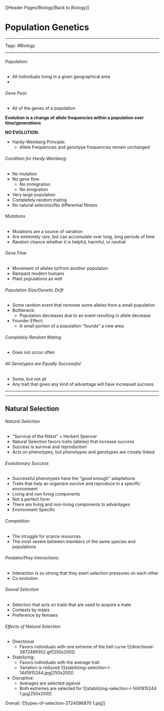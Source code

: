 [[Header Pages/Biology|Back to Biology]]

# Population Genetics

---

Tags: #Biology 

---

###### Population:
- All individuals living in a given geographical area
-

###### Gene Pool:
- All of the genes of a population

**Evolution is a change of allele frequencies within a population over time/generations**

**NO EVOLUTION**:
- Hardy-Weinberg Principle:
	- Allele Frequencies and genotype frequencies remain unchanged

###### Condition for Hardy-Weinberg:
- No mutation
- No gene flow 
	- No immigration
	- No emigration
- Very large population
- Completely random mating
- No natural selection/No differential fitness

###### Mutations
- Mutations are a source of variation
- Are extremely rare, but can accumulate over long, long periods of time
- Random chance whether it is helpful, harmful, or neutral

###### Gene Flow
- Movement of alleles to/from another population
- Rampant modern humans
- Plant populations as well

###### Population Size/Genetic Drift
- Some random event that removes some alleles from a small population
- Bottleneck:
	- Population decreases due to an event resulting in allele decrease
- Founder Effect:
	- A small portion of a population "founds" a new area

###### Completely Random Mating
- Does not occur often

###### All Genotypes are Equally Successful
- Some, but not all
- Any trait that gives any kind of advantage will have increased success

---
---

## Natural Selection

###### Natural Selection
- "Survival of the fittest" = Herbert Spencer
- Natural Selection favors traits (alleles) that increase success
- Success is survival and reproduction
- Acts on phenotypes, but phenotypes and genotypes are closely linked

###### Evolutionary Success
- Successful phenotypes have the "good enough" adaptations
- Traits that help an organism survive and reproduce in a specific environment
- Living and non living components
- Not a perfect form
- There are living and non-living components to advantages
- Environment Specific

###### Competition
- The struggle for scarce resources
- The most severe between members of the same species and populations

###### Predator/Prey Interactions:
- Interaction is so strong that they exert selection pressures on each other
- Co evolution

###### Sexual Selection
- Selection that acts on traits that are used to acquire a mate
- Contests by males
- Preference by females

###### Effects of Natural Selection
- Directional
	- Favors individuals with one extreme of the bell curve
<span class="left_align">![[directional-3872499352.gif|250x200]]</span>
- Stabilizing:
	- Favors individuals with the average trait
	- Variation is reduced
<span class="left_align">![[stabilizing-selection-l-1441915244.jpg|250x200]]</span>
- Disruptive:
	- Averages are selected against
	- Both extremes are selected for
<span class="left_align">![[stabilizing-selection-l-1441915244 1.jpg|250x200]]</span>

Overall:
![[types-of-selection-3724096870 1.jpg]]